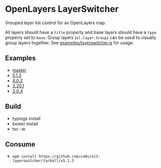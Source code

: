 # OpenLayers LayerSwitcher

Grouped layer list control for an OpenLayers map.

All layers should have a `title` property and base layers should have a `type` property set to `base`. Group layers (`ol.layer.Group`) can be used to visually group layers together. See [examples/layerswitcher.js](examples/layerswitcher.js) for usage.

## Examples

* [master](https://rawgit.com/ca0v/ol3-layerswitcher/master/rawgit.html)
* [5.1.3](https://rawgit.com/ca0v/ol3-layerswitcher/v5.1.3/rawgit.html)
* [4.0.2](https://rawgit.com/ca0v/ol3-layerswitcher/v4.0.2/rawgit.html)
* [3.20.1](https://rawgit.com/ca0v/ol3-layerswitcher/v3.20.1/rawgit.html)
* [2.0.4](https://cdn.rawgit.com/ca0v/ol3-layerswitcher/v2.0.4/rawgit.html)

## Build

* typings install
* bower install
* tsc -w

## Consume

* `npm install https://github.com/ca0v/ol3-layerswitcher/tarball/v5.1.3`
